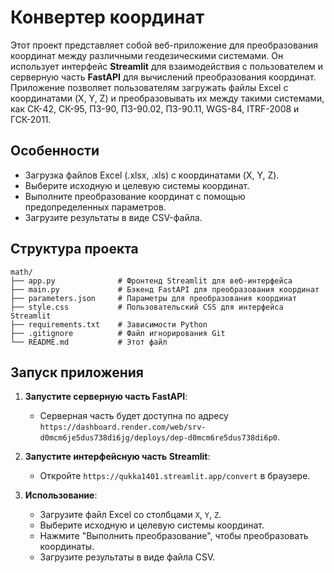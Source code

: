 # Конвертер координат

Этот проект представляет собой веб-приложение для преобразования координат между различными геодезическими системами. Он использует интерфейс **Streamlit** для взаимодействия с пользователем и серверную часть **FastAPI** для вычислений преобразования координат. Приложение позволяет пользователям загружать файлы Excel с координатами (X, Y, Z) и преобразовывать их между такими системами, как СК-42, СК-95, ПЗ-90, ПЗ-90.02, ПЗ-90.11, WGS-84, ITRF-2008 и ГСК-2011.

## Особенности
- Загрузка файлов Excel (.xlsx, .xls) с координатами (X, Y, Z).
- Выберите исходную и целевую системы координат.
- Выполните преобразование координат с помощью предопределенных параметров.
- Загрузите результаты в виде CSV-файла.

## Структура проекта
```
math/
├── app.py              # Фронтенд Streamlit для веб-интерфейса
├── main.py             # Бэкенд FastAPI для преобразования координат
├── parameters.json     # Параметры для преобразования координат
├── style.css           # Пользовательский CSS для интерфейса Streamlit
├── requirements.txt    # Зависимости Python
├── .gitignore          # Файл игнорирования Git
└── README.md           # Этот файл
```

## Запуск приложения
1. **Запустите серверную часть FastAPI**:
   - Серверная часть будет доступна по адресу `https://dashboard.render.com/web/srv-d0mcm6je5dus738di6jg/deploys/dep-d0mcm6re5dus738di6p0`.

2. **Запустите интерфейсную часть Streamlit**:
   - Откройте `https://qukka1401.streamlit.app/convert` в браузере.

3. **Использование**:
   - Загрузите файл Excel со столбцами `X`, `Y`, `Z`.
   - Выберите исходную и целевую системы координат.
   - Нажмите "Выполнить преобразование", чтобы преобразовать координаты.
   - Загрузите результаты в виде файла CSV.


